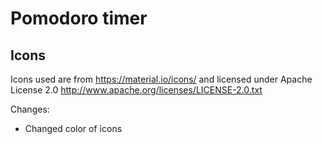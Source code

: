 # Pomodoro timer

## Icons

Icons used are from https://material.io/icons/ and licensed under Apache License 2.0 http://www.apache.org/licenses/LICENSE-2.0.txt

Changes: 
* Changed color of icons
